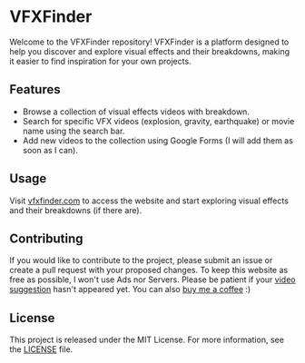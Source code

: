 # VFXFinder

Welcome to the VFXFinder repository! VFXFinder is a platform designed to help you discover and explore visual effects and their breakdowns, making it easier to find inspiration for your own projects.

## Features

- Browse a collection of visual effects videos with breakdown.
- Search for specific VFX videos (explosion, gravity, earthquake) or movie name using the search bar.
- Add new videos to the collection using Google Forms (I will add them as soon as I can).

## Usage

Visit [vfxfinder.com](https://vfxfinder.com) to access the website and start exploring visual effects and their breakdowns (if there are).

## Contributing

If you would like to contribute to the project, please submit an issue or create a pull request with your proposed changes.
To keep this website as free as possible, I won't use Ads nor Servers.
Please be patient if your [video suggestion](https://vfxfinder.com/add-video.html) hasn't appeared yet.
You can also [buy me a coffee](https://www.buymeacoffee.com/eliaswillnat) :)

## License

This project is released under the MIT License. For more information, see the [LICENSE](LICENSE) file.
